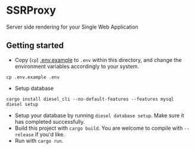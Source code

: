 SSRProxy
========
Server side rendering for your Single Web Application

## Getting started

* Copy (`cp`) [.env.example](./.env.example) to `.env` within this directory, and change the environment variables accordingly to your system.
  
```
cp .env.example .env
```
* Setup database
```
cargo install diesel_cli --no-default-features --features mysql
diesel setup
```
* Setup your database by running `diesel database setup`. Make sure it has completed successfully.
* Build this project with `cargo build`. You are welcome to compile with `--release` if you'd like.
* Run with `cargo run`.